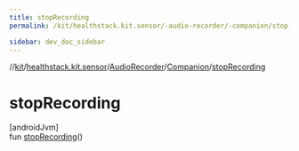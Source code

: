 ```yaml
---
title: stopRecording
permalink: /kit/healthstack.kit.sensor/-audio-recorder/-companion/stop-recording.html

sidebar: dev_doc_sidebar
---
```

//[kit](../../../../kit.html)/[healthstack.kit.sensor](../../index.html)/[AudioRecorder](../index.html)/[Companion](index.html)/[stopRecording](stop-recording.html)



# stopRecording



[androidJvm]\
fun [stopRecording](stop-recording.html)()




